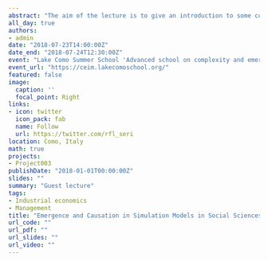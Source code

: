 ```yaml
---
abstract: "The aim of the lecture is to give an introduction to some computational/simulation methods used in social sciences. We start from the early implementations of simulated systems in analog and digital computers. We then consider some macrosimulation techniques, namely system dynamics and discrete-event simulation. We pass to microsimulation techniques introduced in economics and political science. At last we consider cellular automata and agent-based models. Throughout the lecture, we will stress some common features of these models that have become important over time, namely emergence and causation."
all_day: true
authors:
- admin
date: "2018-07-23T14:00:00Z"
date_end: "2018-07-24T12:30:00Z"
event: "Lake Como Summer School 'Advanced school on complexity and emergence: ideas, methods, with a special attention to economics and finance', Villa del Grumello, Como (Italy) 22 – 27 Jul 2018"
event_url: "https://ceim.lakecomoschool.org/"
featured: false
image:
  caption: ''
  focal_point: Right
links:
- icon: twitter
  icon_pack: fab
  name: Follow
  url: https://twitter.com/rfl_seri
location: Como, Italy
math: true
projects:
- Project003
publishDate: "2018-01-01T00:00:00Z"
slides: ""
summary: "Guest lecture"
tags:
- Industrial economics
- Management
title: "Emergence and Causation in Simulation Models in Social Sciences"
url_code: ""
url_pdf: ""
url_slides: ""
url_video: ""
---
```

